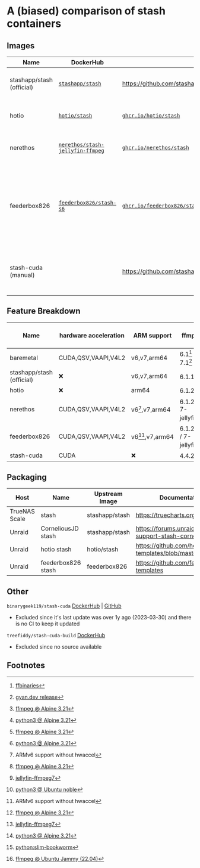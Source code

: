 # A (biased) comparison of stash containers

## Images
| Name | DockerHub | GitHub | Size |
|---|---|---|---|
| stashapp/stash (official) | [`stashapp/stash`](https://hub.docker.com/r/stashapp/stash) | https://github.com/stashapp/stash | ![Docker Image Size](https://img.shields.io/docker/image-size/stashapp/stash?style=flat-square&label=%20) |
| hotio | [`hotio/stash`](https://hub.docker.com/r/hotio/stash) | [`ghcr.io/hotio/stash`](https://github.com/hotio/stash) | ![Docker Image Size](https://img.shields.io/docker/image-size/hotio/stash?style=flat-square&label=%20) |
| nerethos | [`nerethos/stash-jellyfin-ffmpeg`](https://hub.docker.com/r/nerethos/stash-jellyfin-ffmpeg) | [`ghcr.io/nerethos/stash`](https://github.com/nerethos/docker-stash) | ![Docker Image Size](https://img.shields.io/docker/image-size/nerethos/stash-jellyfin-ffmpeg?style=flat-square&label=%20) |
| feederbox826 | [`feederbox826/stash-s6`](https://hub.docker.com/r/feederbox826/stash-s6) | [`ghcr.io/feederbox826/stash-s6`](https://github.com/feederbox826/stash-s6) | ![Docker Image Size (tag)](https://img.shields.io/docker/image-size/feederbox826/stash-s6/latest?style=flat-square&label=%20) to ![Docker Image Size (tag)](https://img.shields.io/docker/image-size/feederbox826/stash-s6/hwaccel?style=flat-square&label=%20) |
| stash-cuda (manual) | | https://github.com/stashapp/stash/tree/develop/docker/build/x86_64 | ![Docker Image Size (tag)](https://img.shields.io/docker/image-size/nvidia/cuda/12.0.1-base-ubuntu22.04?arch=amd64&style=flat-square&label=%20)+ |

## Feature Breakdown
| Name | hardware acceleration | ARM support | ffmpeg | python version | python dependency installer |
|---|---|---|---|---|---|
| baremetal | CUDA,QSV,VAAPI,V4L2 | v6,v7,arm64 | 6.1[^5] / 7.1[^6] | system | system |
| stashapp/stash (official) | ❌ | v6,v7,arm64 | 6.1.1[^4] | 3.12[^1] | ❌ |
| hotio | ❌ | arm64 | 6.1.2[^4] | 3.12[^1] | ❌ |
| nerethos | CUDA,QSV,VAAPI,V4L2 | v6[^9],v7,arm64 | 6.1.2[^4] / 7-jellyfin[^7] | 3.12[^2] | ✅ venv |
| feederbox826 | CUDA,QSV,VAAPI,V4L2 | v6[^9],v7,arm64 | 6.1.2[^4] / 7-jellyfin[^7] | 3.12[^1] / 3.14[^3] | ✅ uv |
| stash-cuda | CUDA | ❌ | 4.4.2[^8] | ❌ | ❌ | ![Docker Image Size (tag)](https://img.shields.io/docker/image-size/nvidia/cuda/12.0.1-base-ubuntu22.04?arch=amd64&style=flat-square&label=%20) |

## Packaging

| Host | Name | Upstream Image | Documentation/Support |
|---|---|---|---|
| TrueNAS Scale | stash | stashapp/stash | https://truecharts.org/charts/stable/stash/ |
| Unraid | CorneliousJD stash | stashapp/stash | https://forums.unraid.net/topic/90861-support-stash-corneliousjd-repo/ |
| Unraid | hotio stash | hotio/stash | https://github.com/hotio/unraid-templates/blob/master/hotio/stash.xml |
| Unraid | feederbox826 stash | feederbox826 | https://github.com/feederbox826/unraid-templates |

## Other
`binarygeek119/stash-cuda`
[DockerHub](https://hub.docker.com/r/binarygeek119/stash-cuda) | [GitHub](https://github.com/binarygeek119/stash-cuda)
- Excluded since it's last update was over 1y ago (2023-03-30) and there is no CI to keep it updated

`treefiddy/stash-cuda-build` [DockerHub](https://hub.docker.com/r/treefiddy/stash-cuda-build)
- Excluded since no source available

## Footnotes
[^1]: [python3 @ Alpine 3.21](https://pkgs.alpinelinux.org/packages?name=python3&branch=v3.21)  
[^2]: [python3 @ Ubuntu noble](https://packages.ubuntu.com/noble/python3)  
[^3]: [python:slim-bookworm](https://hub.docker.com/_/python/tags?name=3.14-slim-bookworm)  
[^4]: [ffmpeg @ Alpine 3.21](https://pkgs.alpinelinux.org/packages?name=ffmpeg&branch=v3.21)  
[^5]: [ffbinaries](https://github.com/stashapp/stash/blob/develop/pkg/ffmpeg/downloader.go#L12-L20)  
[^6]: [gyan.dev release](https://github.com/stashapp/stash/blob/develop/pkg/ffmpeg/downloader.go#L21-L22)  
[^7]: [jellyfin-ffmpeg7](https://github.com/jellyfin/jellyfin-ffmpeg)  
[^8]: [ffmpeg @ Ubuntu Jammy (22.04)](https://packages.ubuntu.com/jammy/ffmpeg)  
[^9]: ARMv6 support without hwaccel  
